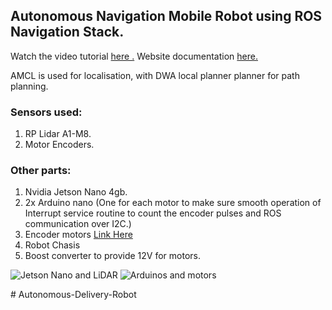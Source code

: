 ## Autonomous Navigation Mobile Robot using ROS Navigation Stack.
Watch the video tutorial [here .](https://youtu.be/Uz_i_sjVhIM)
Website documentation [here.](https://www.rosroboticslearning.com/)

AMCL is used for localisation, with DWA local planner planner for path planning.

### Sensors used:
1. RP Lidar A1-M8.
2. Motor Encoders.

### Other parts:
1. Nvidia Jetson Nano 4gb.
2. 2x Arduino nano (One for each motor to make sure smooth operation of Interrupt service routine to count the encoder pulses and ROS communication over I2C.)
3. Encoder motors [Link Here](https://robokits.co.in/motors/rhino-gb37-12v-dc-geared-motor/dc-12v-encoder-servo-motors/rhino-gb37-12v-60rpm-10.4kgcm-dc-geared-encoder-servo-motor)
4. Robot Chasis
5. Boost converter to provide 12V for motors.

![Jetson Nano and LiDAR](https://github.com/0xraks/Autonomous_Mobile_Robot/raw/main/mobile_robot_autonomous_navigation/2020-12-07%2011_36_51-Autonomous%20Navigation%20Mobile%20Robot%20using%20ROS%20_%20Jetson%20Nano%20_%20RPLidar%20_%20Different.png)
![Arduinos and motors](https://github.com/0xraks/Autonomous_Mobile_Robot/raw/main/mobile_robot_autonomous_navigation/2020-12-07%2011_37_10-Autonomous%20Navigation%20Mobile%20Robot%20using%20ROS%20_%20Jetson%20Nano%20_%20RPLidar%20_%20Different.png)





#   A u t o n o m o u s - D e l i v e r y - R o b o t  
 